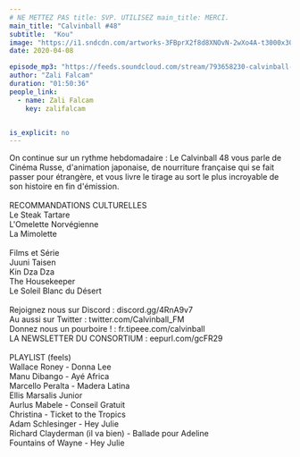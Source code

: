 ```yaml
---
# NE METTEZ PAS title: SVP. UTILISEZ main_title: MERCI.
main_title: "Calvinball #48"
subtitle:  "Kou"
image: "https://i1.sndcdn.com/artworks-3FBprX2f8d8XNOvN-2wXo4A-t3000x3000.jpg"
date: 2020-04-08

episode_mp3: "https://feeds.soundcloud.com/stream/793658230-calvinball-radio-calvinball-48-kou.mp3"
author: "Zali Falcam"
duration: "01:50:36"
people_link: 
  - name: Zali Falcam
    key: zalifalcam


is_explicit: no
---
```


<PodcastHeader/>

<!-- ECRIRE LA DESCRIPTION DE L'EPISODE SOUS CETTE LIGNE -->
On continue sur un rythme hebdomadaire : Le Calvinball 48 vous parle de Cinéma Russe, d'animation japonaise, de nourriture française qui se fait passer pour étrangère, et vous livre le tirage au sort le plus incroyable de son histoire en fin d'émission.<br><br>RECOMMANDATIONS CULTURELLES<br>Le Steak Tartare<br>L'Omelette Norvégienne<br>La Mimolette<br><br>Films et Série<br>Juuni Taisen<br>Kin Dza Dza<br>The Housekeeper<br>Le Soleil Blanc du Désert<br><br>Rejoignez nous sur Discord : discord.gg/4RnA9v7<br>Au aussi sur Twitter : twitter.com/Calvinball_FM<br>Donnez nous un pourboire ! : fr.tipeee.com/calvinball<br>LA NEWSLETTER DU CONSORTIUM : eepurl.com/gcFR29<br><br>PLAYLIST (feels)<br>Wallace Roney - Donna Lee<br>Manu Dibango - Ayé Africa<br>Marcello Peralta - Madera Latina<br>Ellis Marsalis Junior<br>Aurlus Mabele - Conseil Gratuit<br>Christina - Ticket to the Tropics<br>Adam Schlesinger - Hey Julie<br>Richard Clayderman (il va bien) - Ballade pour Adeline<br>Fountains of Wayne - Hey Julie

